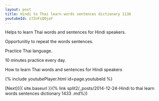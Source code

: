 ```yaml
---
layout: post
title: Hindi to Thai learn words sentences dictionary 1138 
youtubeId: z7ZnFsQ0jaY
---
```

 
 
Helps to learn Thai words and sentences for Hindi speakers.

Opportunitiy to repeat the words sentences. 

Practice Thai language. 
 
10 minutes practice every day. 
 
How to learn Thai words and sentences for Hindi speakers 
 
{% include youtubePlayer.html id=page.youtubeId %}
 
 
[Next]({{ site.baseurl }}{% link  split2/_posts/2014-12-24-Hindi to thai learn words sentences dictionary 1433 .md%})
 

